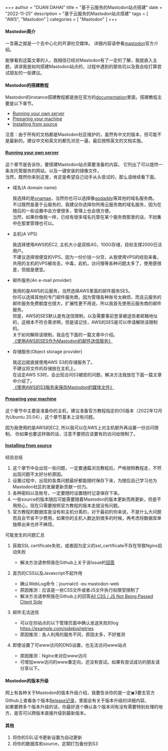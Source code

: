 +++
author = "DUAN DAHAI"
title = "基于云服务的Mastodon站点搭建"
date = "2022-11-25"
description = "基于云服务的Mastodon站点搭建"
tags = [
    "AWS",
    "Mastodon"
]
categories = [
    "Mastodon"
]
+++

#### Mastodon简介

一言蔽之就是一个去中心化的开源社交媒体。
详细内容请参看<a href="https://github.com/mastodon/mastodon" >mastodon</a>官方介绍。


能够看到这篇文章的人，我相信已经对Mastodon有了一定的了解，我就直入主题，讲讲我是如何搭建Mastodon站点的，过程中遇到的那些坑以及我会给打算尝试朋友的一些建议。

#### Mastodon的搭建教程

Mastodon的instance搭建教程都是放在官方的<a href="https://docs.joinmastodon.org" >documentation</a>里面，搭建教程主要是以下章节。

+ <a href="https://docs.joinmastodon.org/user/run-your-own/" >Running your own server</a>
+ <a href="https://docs.joinmastodon.org/admin/prerequisites/" >Preparing your machine</a>
+ <a href="https://docs.joinmastodon.org/admin/install/" >Installing from source</a>

注意：由于所有的文档都是Mastodon社区维护的，虽然有中文的版本，但可能不是最新的。建议中文和英文的都先浏览一遍，最后按照英文的文档实施。

#### <a href="https://docs.joinmastodon.org/user/run-your-own/" >Running your own server</a>
这个章节是告诉你，要搭建Mastodon站点需要准备的内容。
它列出了可以提供一条龙托管服务的网站，以及一键安装的镜像文件，  
当然，既然你来到这里，肯定是希望自己动手从头尝试的，那么请继续看下面。

+ 域名(A domain name) 

    我选择的是<a href="https://www.onamae.com/" >onamae</a>，当然你也可以选择像<a href="https://www.godaddy.com/" >godaddy</a>等其他的域名服务商。  
    不过既然是基于云服务的，我建议你选择你所用云服务商的域名服务，因为在随后的一些设置中会方便很多，管理上也会很方便。  
    当然，如果你像我一样，已经有很多域名托管在某个服务商那里的话，不妨集中在那里管理也可以。

+ 主机(A VPS)

    我选择使用AWS的EC2, 主机大小是双核4G，100G存储，目标支撑2000日活用户。  
    不建议选择很便宜的VPS，因为一份价钱一分货，从我使用VPS的经验来看，共用的主机的VPS被攻击，中毒，宕机，访问慢等各种问题太多了，使用感很差，但就是便宜。

+ 邮件服务(An e-mail provider)

    我用的是AWS的云服务，当然选择AWS里面的邮件服务SES。  
    你可以选择其他的专门邮件服务商，因为管理各种账号太麻烦，而且云服务的邮件服务免费额度也很大，扩展性更不用说，所以我首先使用云服务商的邮件服务。  
    但是，AWS的SES默认是有送信限制，以及需要事前登录被送信者邮箱地址的，这根本不符合需求啊，但是请记住，AWS的SES是可以申请解除该限制的。  
    关于如何解除该限制，我会在下面的一篇文章中介绍。  
    [《使用AWS的SES作为Mastodon的邮件送信服务》](https://duandahai.com/zh-cn/posts/zh/20221130-mastodon-ses-dns.zh-cn/)


+ 存储服务(Object storage provider)

    我这边就直接使用AWS S3的存储服务了。  
    不建议将文件的存储放在主机上。  
    在设定AWS S3时，会出现访问S3被拒的问题，解决方法我放在下面一篇文章中介绍了。  
    [《使用AWS的S3服务来保存Mastodon的媒体文件》](https://duandahai.com/zh-cn/posts/zh/20221205-mastodon-s3.zh-cn/)


#### [Preparing your machine](https://docs.joinmastodon.org/admin/prerequisites/)

这个章节中主要是准备你的主机，建议准备官方教程指定的OS版本（2022年12月为Ubuntu 20.04），这个章节基本上没有问题。

因为我使用的是AWS的EC2, 所以我可以在AWS上对主机额外再设置一份访问限制。
你如果也要这样做的话，注意不要把应该要有的访问给限制了。


#### [Installing from source](https://docs.joinmastodon.org/admin/install/)

经验总结  
1. 这个章节中会出现一些问题，一定要通篇浏览教程后，严格按照教程走，不然出现问题不太好分析原因。
2. 设置过程中，出现的各类问题最好都能随时保存下来，为随后自己学习也为Mastodon社区的发展更新贡献一份力。
3. 各种密码以及账号，一定要随时设置随时记录保存下来。
4. 一些source的版本随后可能需要随着Mastodon的版本更新而再更新，但是不用担心，现在只需要按照官方教程的版本走就没有问题。
5. 官方教程的数据库是没有和主机分离的，对于最初的你来说，不是什么大问题而且会节省不少费用，如果你的主机人数达到很多的时候，再考虑将数据库单独移出来也并不麻烦。

可能发生的问题汇总
1. 获取SSL certificate失败，或者因为定义的ssl_certificate不存在导致Nginx启动失败  
    - 解决方法请参照我在Github上关于该Issue的[回答](https://github.com/mastodon/documentation/issues/857#issuecomment-1315281894)

2. 首页的CSS以及Javascript不起作用  
    - 确认WebLog命令：journalctl -eu mastodon-web
    - 原因推测：应该是一些CSS文件或者JS文件执行权限受限制了
    - 解决方法请参照我在Github上的回答[All CSS / JS Not Being Passed Client Side](https://github.com/mastodon/mastodon/discussions/17221#discussioncomment-4151966)


3. 邮件无法送信
    - 可以在你站点的以下管理页面中确认发送失败的log  
    https://example.com/sidekiq/retries
    - 原因推测：各人利用的服务不同，原因太多，不好推测

4. 即使设置了可www访问的DNS设置，也无法访问www站点
    - 原因推测：Nginx未对应www访问
    - 可增加www访问的www重定向，还没有尝试。如果有尝试成功的朋友请分享以下。


#### Mastodon的版本升级
网上有各种关于Mastodon的版本升级介绍，我要告诉你的是一定✖️3要去官方Github上查看各个版本[Release记录](https://github.com/mastodon/mastodon/tags)，里面会有关于版本升级的详细内容。  
如果要跨多个版本升级的话，你最好逐个确认各个版本间有没有需要特别处理的地方，是否可以跨版本直接升级到最新版本。

#### 其他
1. 将你的SSL证书更新设置为自动更新
2. 将你的数据库和source，定期打包备份到S3